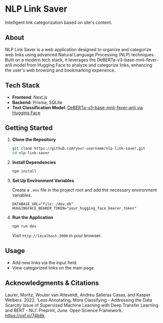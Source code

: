 # NLP Link Saver
Intelligent link categorization  based on site's content.

## About

NLP Link Saver is a web application designed to organize and categorize web links using advanced Natural Language Processing (NLP) techniques. Built on a modern tech stack, it leverages the DeBERTa-v3-base-mnli-fever-anli model from Hugging Face to analyze and categorize links, enhancing the user's web browsing and bookmarking experience.

## Tech Stack

- **Frontend**: Next.js
- **Backend**: Prisma, SQLite
- **Text Classification Model**: [DeBERTa-v3-base-mnli-fever-anli via Hugging Face](https://huggingface.co/MoritzLaurer/DeBERTa-v3-base-mnli-fever-anli)

## Getting Started

1. **Clone the Repository**
   
   ```bash
   git clone https://github.com/your-username/nlp-link-saver.git
   cd nlp-link-saver
   ```

2. **Install Dependencies**

   ```bash
   npm install
   ```

3. **Set Up Environment Variables**

   Create a `.env` file in the project root and add the necessary environment variables.

   ```
   DATABASE_URL="file:./dev.db"
   HUGGINGFACE_BEARER_TOKEN="your_hugging_face_bearer_token"
   ```

4. **Run the Application**

   ```bash
   npm run dev
   ```

   Visit `http://localhost:3000` in your browser.

## Usage

- Add new links via the input field.
- View categorized links on the main page.

## Acknowledgments & Citations

Laurer, Moritz, Wouter van Atteveldt, Andreu Salleras Casas, and Kasper Welbers. 2022. ‘Less Annotating, More Classifying – Addressing the Data Scarcity Issue of Supervised Machine Learning with Deep Transfer Learning and BERT - NLI’. Preprint, June. Open Science Framework. https://osf.io/74b8k.
